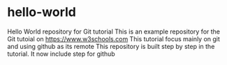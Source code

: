 # hello-world
Hello World repository for Git tutorial
This is an example repository for the Git tutoial on https://www.w3schools.com
This  tutorial  focus mainly on git and  using github as  its remote
This repository is built step by step in the tutorial.
It now include step for  github
